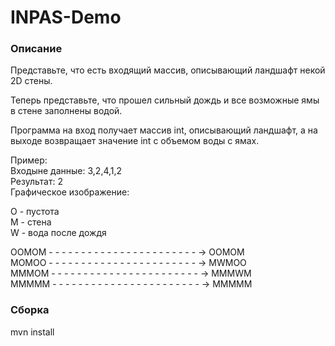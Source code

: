 # INPAS-Demo

### Описание

Представьте, что есть входящий массив, описывающий ландшафт некой 2D стены.

Теперь представьте, что прошел сильный дождь и все возможные ямы в стене заполнены водой.

Программа на вход получает массив int, описывающий
ландшафт, а на выходе возвращает значение int с объемом воды с ямах.

Пример:<br>
Входыне данные: 3,2,4,1,2<br>
Результат: 2<br>
Графическое изображение:

O - пустота<br>
M - стена<br>
W - вода после дождя

OOMOM - - - - - - - - - - - - - - - - - - - - - - - -> OOMOM<br>
MOMOO - - - - - - - - - - - - - - - - - - - - - - - -> MWMOO<br>
MMMOM - - - - - - - - - - - - - - - - - - - - - - - -> MMMWM<br>
MMMMM - - - - - - - - - - - - - - - - - - - - - - - -> MMMMM<br>

### Cборка
mvn install
